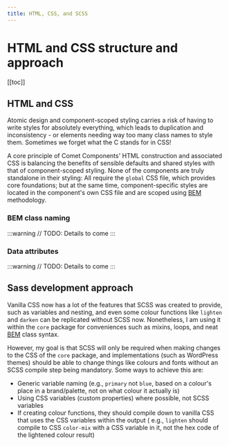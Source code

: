 ```yaml
---
title: HTML, CSS, and SCSS
---
```


# HTML and CSS structure and approach

[[toc]]

## HTML and CSS

Atomic design and component-scoped styling carries a risk of having to write styles for absolutely everything, which leads to duplication and inconsistency - or
elements needing way too many class names to style them. Sometimes we forget what the C stands for in CSS!

A core principle of Comet Components' HTML construction and associated CSS is balancing the benefits of sensible defaults and shared styles with that of
component-scoped styling. None of the components are truly standalone in their styling: All require the `global` CSS file, which provides core foundations; but
at the same time, component-specific styles are located in the component's own CSS file and are scoped using [BEM](https://getbem.com/) methodology.

### BEM class naming

:::warning
// TODO: Details to come
:::

### Data attributes

:::warning
// TODO: Details to come
:::

## Sass development approach

Vanilla CSS now has a lot of the features that SCSS was created to provide, such as variables and nesting, and even some
colour functions like `lighten` and `darken` can be replicated without SCSS now. Nonetheless, I am using it within the
`core` package for conveniences such as mixins, loops, and neat [BEM](https://getbem.com/) class syntax.

However, my goal is that SCSS will only be required when making changes to the CSS of the `core` package, and
implementations (such as WordPress themes) should be able to change things like colours and fonts without an SCSS
compile step being mandatory. Some ways to achieve this are:

- Generic variable naming (e.g., `primary` not `blue`, based on a colour's place in a brand/palette, not on what colour
  it actually is)
- Using CSS variables (custom properties) where possible, not SCSS variables
- If creating colour functions, they should compile down to vanilla CSS that uses the CSS variables within the output (
  e.g., `lighten` should compile to CSS `color-mix` with a CSS variable in it, not the hex code of the lightened colour
  result)

